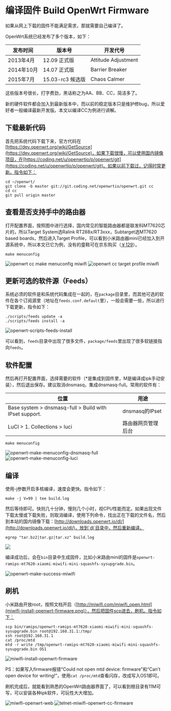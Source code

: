 # 编译固件 Build OpenWrt Firmware

如果从网上下载的固件不能满足需求，那就需要自己编译了。

OpenWrt系统已经发布了多个版本，如下：

发布时间 | 版本号 | 开发代号
---------|--------|---------
2013年4月 | 12.09 正式版 | Attitude Adjustment
2014年10月 | 14.07 正式版 | Barrier Breaker
2015年7月 | 15.03-rc3 候选版 | Chaos Calmer

这些版本号很长，打字费劲，黑话称之为AA、BB、CC，简洁多了。

新的硬件软件都会加入到最新版本中，而以前的稳定版本只是维护修bug，所以爱好者一般编译最新开发版。本文以编译CC为例进行讲解。

## 下载最新代码

首先把系统代码下载下来，官方代码在[https://dev.openwrt.org/wiki/GetSource](https://dev.openwrt.org/wiki/GetSource)，如果下载很慢，可以使用国内镜像项目，在[https://coding.net/u/openwrtio/p/openwrt/git](https://coding.net/u/openwrtio/p/openwrt/git)。如果以前下载过，记得时常更新。指令如下：

```
cd ~/openwrt/
git clone -b master git://git.coding.net/openwrtio/openwrt.git cc
cd cc
git pull origin master
```

## 查看是否支持手中的路由器

打开配置界面，按照图中进行选择，国内常见的智能路由器都是联发科MT7620芯片的，所以Target System选Ralink RT288x/RT3xxx，Subtarget选MT7620 based boards，然后进入Target Profile，可以看到小米路由器mini已经加入到开源系统中，所以本文已它为例，没有的童鞋可在京东购买（[￥129](http://union.click.jd.com/jdc?e=&p=AyIBZRprFDJWWA1FBCVbV0IUEEULWldTCQQAQB1AWQkFWxYEGgdTG0RMR05aZXgPD0pOBRx5OXZwFkFUQ1xRaVQDNWtXGTIQBlYaXxQLEQ5lG1sUAhY3ZXopJTI%3D&t=W1dCFBBFC1pXUwkEAEAdQFkJBVsWBBoHUxtETEdOWg%3D%3D)）。

```
make menuconfig
```

![openwrt cc make menuconfig miwifi](images/openwrt-cc-make-menuconfig-miwifi.png)
![openwrt cc target profile miwifi](images/openwrt-cc-target-profile-miwifi.png)

## 更新可选的软件源（Feeds）

系统必须的软件是和系统代码集成在一起的，在`package`目录里，而其他可选的软件在各个订阅源里（地址在`feeds.conf.default`里），一般会需要一些，所以进行下载更新，指令如下：

```
./scripts/feeds update -a
./scripts/feeds install -a
```

![openwrt-scripts-feeds-install](images/openwrt-scripts-feeds-install.png)

可以看到，`feeds`目录中出现了很多文件，`package/feeds`里出现了很多软链接指向`feeds`。

## 软件配置

然后再打开配置界面，选择需要的软件（*是集成到固件里，M是编译成ipk手动安装），然后退出保存。建议取消dnsmasq，集成dnsmasq-full。常用的软件有：

位置 | 用途
-----|-----
Base system > dnsmasq-full > Build with IPset support. | dnsmasq的IPset
LuCI > 1. Collections > luci | 路由器网页管理后台

```
make menuconfig
```

![openwrt-make-menuconfig-dnsmasq-full](images/openwrt-make-menuconfig-dnsmasq-full.png)
![openwrt-make-menuconfig-luci](images/openwrt-make-menuconfig-luci.png)

## 编译

使用-j参数开启多核编译，速度会更快。指令如下：

```
make -j V=99 | tee build.log
```

然后等待即可。快则几十分钟，慢则几个小时，视CPU性能而定。如果出现文件下载太慢或下载失败，则取消编译，使用下列命令，找出正在下载的文件名，然后到本站的国内镜像下载：[http://downloads.openwrt.io/dl/](http://downloads.openwrt.io/dl/)，放到`dl`目录中，然后重新编译。

```
egrep "tar.bz2|tar.gz|tar.xz" build.log
```

![](images/openwrt-wget-and-mv-to-dl.png)

编译成功后，会在`bin`目录中生成固件，比如小米路由mini的固件是`openwrt-ramips-mt7620-xiaomi-miwifi-mini-squashfs-sysupgrade.bin`。

![openwrt-make-success-miwifi](images/openwrt-make-success-miwifi.png)

## 刷机

小米路由开放root，按照文档开启（[http://miwifi.com/miwifi_open.html](miwifi-install-openwrt-firmware.png)），然后把固件scp进去，刷机。指令如下：

```
scp bin/ramips/openwrt-ramips-mt7620-xiaomi-miwifi-mini-squashfs-sysupgrade.bin root@192.168.31.1:/tmp/
ssh root@192.168.31.1
cat /proc/mtd
mtd -r write /tmp/openwrt-ramips-mt7620-xiaomi-miwifi-mini-squashfs-sysupgrade.bin OS1
```

![miwifi-install-openwrt-firmware](images/miwifi-install-openwrt-firmware.png)

PS：如果写入firmware报错“Could not open mtd device: firmware”和“Can't open device for writing!”，使用`cat /proc/mtd`查看闪存，改成写入OS1即可。

刷机完成后，就能看到熟悉的OpenWrt路由器界面了，可以看到根目录有11M可写，可以安装各种ipk软件，可玩性大大增加。

![miwifi-openwrt-web](images/miwifi-openwrt-web.png)
![telnet-miwifi-openwrt-cc-firmware](images/telnet-miwifi-openwrt-cc-firmware.png)

<!-- 多说评论框 start -->
<div class="ds-thread" data-thread-key="docs-build-firmware" data-title="编译OpenWrt固件" data-url="http://openwrt.io/docs/build-firmware/"></div>
<!-- 多说评论框 end -->
